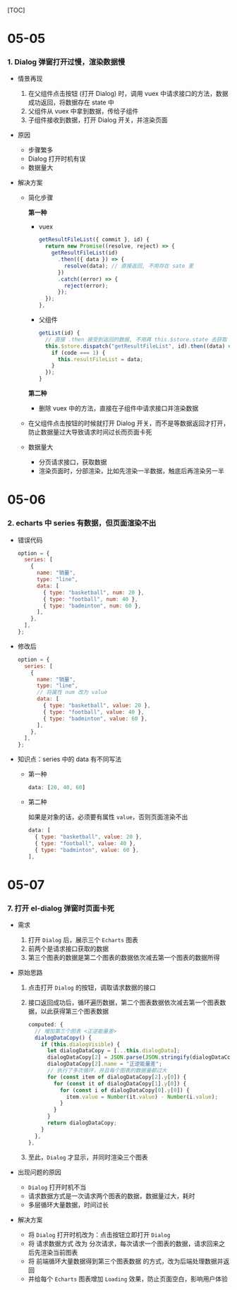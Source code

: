 [TOC]

# 05-05

### 1. Dialog 弹窗打开过慢，渲染数据慢

- 情景再现
  1. 在父组件点击按钮 (打开 Dialog) 时，调用 vuex 中请求接口的方法，数据成功返回，将数据存在 state 中
  2. 父组件从 vuex 中拿到数据，传给子组件 
  3. 子组件接收到数据，打开 Dialog 开关，并渲染页面
- 原因
  - 步骤繁多
  - Dialog 打开时机有误
  - 数据量大

- 解决方案

  - 简化步骤

    **第一种**

    - vuex

      ```js
      getResultFileList({ commit }, id) {
        return new Promise((resolve, reject) => {
          getResultFileList(id)
            .then(({ data }) => {
              resolve(data); // 直接返回, 不用存在 sate 里
            })
            .catch((error) => {
              reject(error);
            });
        });
      },
      ```

    - 父组件

      ```js
      getList(id) {
        // 直接 .then 接受到返回的数据, 不用再 this.$store.state 去获取
        this.$store.dispatch("getResultFileList", id).then((data) => {
          if (code === 1) {
            this.resultFileList = data;
          }
        });
      }
      ```

    **第二种**

    - 删除 vuex 中的方法，直接在子组件中请求接口并渲染数据

  - 在父组件点击按钮的时候就打开 Dialog 开关，而不是等数据返回才打开，防止数据量过大导致请求时间过长而页面卡死
  - 数据量大
    - 分页请求接口，获取数据
    - 渲染页面时，分部渲染，比如先渲染一半数据，触底后再渲染另一半



# 05-06

### 2. echarts 中 series 有数据，但页面渲染不出

- 错误代码

  ```js
  option = {
    series: [
      {
        name: "销量",
        type: "line",
        data: [
          { type: "basketball", num: 20 },
          { type: "football", num: 40 },
          { type: "badminton", num: 60 },
        ],
      },
    ],
  };
  ```

- 修改后

  ```js
  option = {
    series: [
      {
        name: "销量",
        type: "line",
        // 将属性 num 改为 value
        data: [
          { type: "basketball", value: 20 },
          { type: "football", value: 40 },
          { type: "badminton", value: 60 },
        ],
      },
    ],
  };
  ```

- 知识点：series 中的 data 有不同写法

  - 第一种

    ```js
    data: [20, 40, 60]
    ```

  - 第二种

    如果是对象的话，必须要有属性 `value`，否则页面渲染不出

    ```js
    data: [
      { type: "basketball", value: 20 },
      { type: "football", value: 40 },
      { type: "badminton", value: 60 },
    ],
    ```



# 05-07

### 7. 打开 el-dialog 弹窗时页面卡死

- 需求
  1. 打开 `Dialog` 后，展示三个 `Echarts` 图表
  2. 前两个是请求接口获取的数据
  3. 第三个图表的数据是第二个图表的数据依次减去第一个图表的数据所得

- 原始思路

  1. 点击打开 `Dialog` 的按钮，调取请求数据的接口

  2. 接口返回成功后，循环遍历数据，第二个图表数据依次减去第一个图表数据，以此获得第三个图表数据

     ```js
     computed: {
       // 增加第三个图表 <正逆能量差>
       dialogDataCopy() {
         if (this.dialogVisible) {
           let dialogDataCopy = [...this.dialogData];
           dialogDataCopy[2] = JSON.parse(JSON.stringify(dialogDataCopy[0]));
           dialogDataCopy[2].name = "正逆能量差";
           // 执行了多次循环，并且每个图表的数据量都过大
           for (const item of dialogDataCopy[2].y[0]) {
             for (const it of dialogDataCopy[1].y[0]) {
               for (const i of dialogDataCopy[0].y[0]) {
                 item.value = Number(it.value) - Number(i.value);
               }
             }
           }
           return dialogDataCopy;
         }
       },
     },
     ```

  3. 至此，`Dialog` 才显示，并同时渲染三个图表

- 出现问题的原因
  - `Dialog` 打开时机不当
  - 请求数据方式是一次请求两个图表的数据，数据量过大，耗时
  - 多层循环大量数据，时间过长
- 解决方案
  - 将 `Dialog` 打开时机改为：点击按钮立即打开 `Dialog`
  - 将 请求数据方式 改为 分次请求，每次请求一个图表的数据，请求回来之后先渲染当前图表
  - 将 前端循环大量数据得到第三个图表数据 的方式，改为后端处理数据并返回
  - 并给每个 `Echarts` 图表增加 `Loading` 效果，防止页面空白，影响用户体验